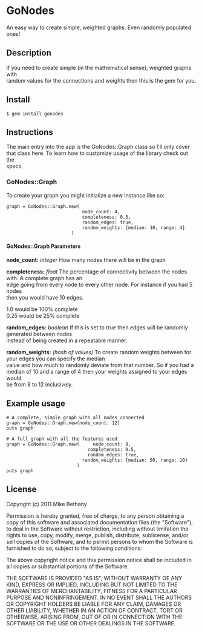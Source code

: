 # GoNodes
An easy way to create simple, weighted graphs. Even randomly populated ones!

## Description
If you need to create simple (in the mathematical sense), weighted graphs with  
random values for the connections and weights then this is the gem for you.

## Install
`$ gem install gonodes`

## Instructions
The main entry into the app is the GoNodes::Graph class so I'll only cover  
that class here. To learn how to customize usage of the library check out the  
specs.

### GoNodes::Graph
To create your graph you might initialize a new instance like so:

    graph = GoNodes::Graph.new(
								node_count: 4, 
								completeness: 0.5,
							  	random_edges: true,
							    random_weights: {median: 10, range: 4}
							)

#### GoNodes::Graph Parameters
**node_count:**
*integer*
How many nodes there will be in the graph

**completeness:**
*float*
The percentage of connectivity between the nodes with. A complete graph has an  
edge going from every node to every other node. For instance if you had 5 nodes  
then you would have 10 edges.

1.0 would be 100% complete  
0.25 would be 25% complete

**random\_edges:**
*boolean*
If this is set to true then edges will be randomly generated between nodes  
instead of being created in a repeatable manner.

**random\_weights:**
*(hash of values)*
To create random weights between for your edges you can specify the median  
value and how much to randomly deviate from that number. So if you had a  
median of 10 and a range of 4 then your weights assigned to your edges would  
be from 8 to 12 inclusively.

## Example usage

	# A complete, simple graph with all nodes connected
	graph = GoNodes::Graph.new(node_count: 12)
	puts graph

	# A full graph with all the features used
	graph = GoNodes::Graph.new(     node_count: 8, 
	                              completeness: 0.5,
	                              random_edges: true,
	                            random_weights: {median: 50, range: 10}
	                          )
	puts graph

## License
Copyright (c) 2011 Mike Bethany

Permission is hereby granted, free of charge, to any person obtaining
a copy of this software and associated documentation files (the
"Software"), to deal in the Software without restriction, including
without limitation the rights to use, copy, modify, merge, publish,
distribute, sublicense, and/or sell copies of the Software, and to
permit persons to whom the Software is furnished to do so, subject to
the following conditions:

The above copyright notice and this permission notice shall be
included in all copies or substantial portions of the Software.

THE SOFTWARE IS PROVIDED "AS IS", WITHOUT WARRANTY OF ANY KIND,
EXPRESS OR IMPLIED, INCLUDING BUT NOT LIMITED TO THE WARRANTIES OF
MERCHANTABILITY, FITNESS FOR A PARTICULAR PURPOSE AND
NONINFRINGEMENT. IN NO EVENT SHALL THE AUTHORS OR COPYRIGHT HOLDERS BE
LIABLE FOR ANY CLAIM, DAMAGES OR OTHER LIABILITY, WHETHER IN AN ACTION
OF CONTRACT, TORT OR OTHERWISE, ARISING FROM, OUT OF OR IN CONNECTION
WITH THE SOFTWARE OR THE USE OR OTHER DEALINGS IN THE SOFTWARE.